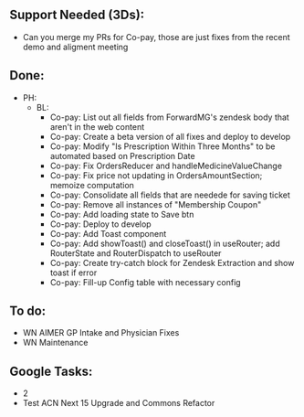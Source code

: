 ## Support Needed (3Ds):
  - Can you merge my PRs for Co-pay, those are just fixes from the recent demo and aligment meeting
## Done:
  - PH:
      - BL:
          - Co-pay: List out all fields from ForwardMG's zendesk body that aren't in the web content
          - Co-pay: Create a beta version of all fixes and deploy to develop
          - Co-pay: Modify "Is Prescription Within Three Months" to be automated based on Prescription Date
          - Co-pay: Fix OrdersReducer and handleMedicineValueChange
          - Co-pay: Fix price not updating in OrdersAmountSection; memoize computation
          - Co-pay: Consolidate all fields that are needede for saving ticket
          - Co-pay: Remove all instances of "Membership Coupon"
          - Co-pay: Add loading state to Save btn
          - Co-pay: Deploy to develop
          - Co-pay: Add Toast component
          - Co-pay: Add showToast() and closeToast() in useRouter; add RouterState and RouterDispatch to useRouter
          - Co-pay: Create try-catch block for Zendesk Extraction and show toast if error
          - Co-pay: Fill-up Config table with necessary config
## To do:
  - WN AIMER GP Intake and Physician Fixes
  - WN Maintenance
## Google Tasks:
  - 2 
  - Test ACN Next 15 Upgrade and Commons Refactor
